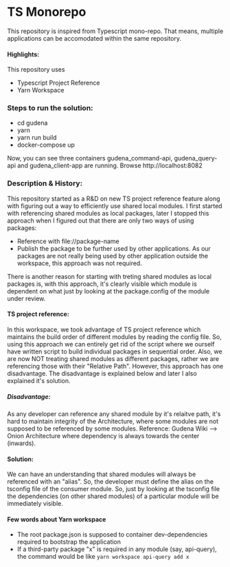 # TS Monorepo
This repository is inspired from Typescript mono-repo. That means, multiple applications can be accomodated within the same repository.
#### Highlights:
This repository uses
- Typescript Project Reference
- Yarn Workspace
### Steps to run the solution:
- cd gudena
- yarn
- yarn run build
- docker-compose up

Now, you can see three containers gudena_command-api, gudena_query-api and gudena_client-app are running.
Browse http://localhost:8082

### Description & History:
This repository started as a R&D on new TS project reference feature along with figuring out a way to efficiently use shared local modules. I first started with referencing shared modules as local packages, later I stopped this approach when I figured out that there are only two ways of using packages:
- Reference with file://package-name
- Publish the package to be further used by other applications. As our packages are not really being used by other application outside the workspace, this approach was not required.

There is another reason for starting with treting shared modules as local packages is, with this approach, it's clearly visible which module is dependent on what just by looking at the package.config of the module under review. 

#### TS project reference:
In this workspace, we took advantage of TS project reference which maintains the build order of different modules by reading the config file. So, using this approach we can entirely get rid of the script where we ourself have written script to build individual packages in sequential order.
Also, we are now NOT treating shared modules as different packages, rather we are referencing those with their "Relative Path". However, this approach has one disadvantage. The disadvantage is explained below and later I also explained it's solution.
##### Disadvantage:
As any developer can reference any shared module by it's relaitve path, it's hard to maintain integrity of the Architecture, where some modules are not supposed to be referenced by some modules. Reference: Gudena Wiki --> Onion Architecture where dependency is always towards the center (inwards).
#### Solution:
We can have an understanding that shared modules will always be referenced with an "alias". So, the developer must define the alias on the tsconfig file of the consumer module. So, just by looking at the tsconfig file the dependencies (on other shared modules) of a particular module will be immediately visible.

#### Few words about Yarn workspace
- The root package.json is supposed to container dev-dependencies required to bootstrap the application
- If a third-party package "x" is required in any module (say, api-query), the command would be like
`yarn workspace api-query add x`